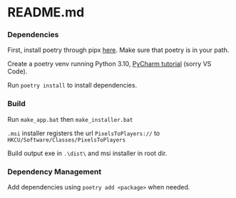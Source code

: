 # README.md

### Dependencies

First, install poetry through pipx [here](href:https://python-poetry.org/docs/#installing-with-pipx). Make sure that poetry is in your path.

Create a poetry venv running Python 3.10, [PyCharm tutorial](https://www.jetbrains.com/help/pycharm/poetry.html#poetry-env) (sorry VS Code).

Run `poetry install` to install dependencies.

### Build
Run `make_app.bat` then `make_installer.bat`

`.msi` installer registers the url `PixelsToPlayers://` to `HKCU/Software/Classes/PixelsToPlayers`

Build output exe in `.\dist\` and msi installer in root dir.

### Dependency Management

Add dependencies using `poetry add <package>` when needed.